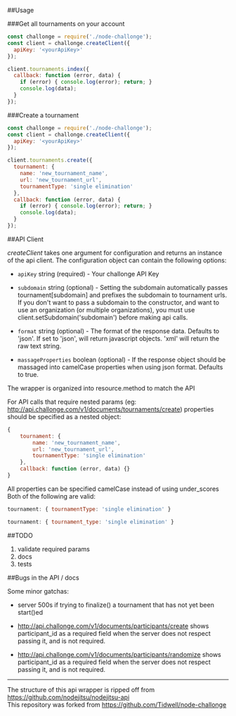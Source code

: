 ##Usage

###Get all tournaments on your account

```js
const challonge = require('./node-challonge');
const client = challonge.createClient({
  apiKey: '<yourApiKey>'
});

client.tournaments.index({
  callback: function (error, data) {
    if (error) { console.log(error); return; }
    console.log(data);
  }
});

```

###Create a tournament
```js
const challonge = require('./node-challonge');
const client = challonge.createClient({
  apiKey: '<yourApiKey>'
});

client.tournaments.create({
  tournament: {
    name: 'new_tournament_name',
    url: 'new_tournament_url',
    tournamentType: 'single elimination'
  },
  callback: function (error, data) {
    if (error) { console.log(error); return; }
    console.log(data);
  }
});
```

##API Client

_createClient_ takes one argument for configuration and returns an instance of the api client. The configuration object can contain the following options:

 * `apiKey` string (required) - Your challonge API Key

 * `subdomain` string (optional) - Setting the subdomain automatically passes tournament[subdomain] and prefixes the subdomain to tournament urls.  If you don't want to pass a subdomain to the constructor, and want to use an organization (or multiple organizations), you must use client.setSubdomain('subdomain') before making api calls.

 * `format` string (optional) - The format of the response data. Defaults to 'json'.  If set to 'json', will return javascript objects.  'xml' will return the raw text string.

 * `massageProperties` boolean (optional) - If the response object should be massaged into camelCase properties when using json format.  Defaults to true.

The wrapper is organized into resource.method to match the API

For API calls that require nested params (eg: http://api.challonge.com/v1/documents/tournaments/create) properties should be specified as a nested object:
```js
{
	tournament: {
		name: 'new_tournament_name',
		url: 'new_tournament_url',
		tournamentType: 'single elimination'
	},
	callback: function (error, data) {}
}
```

All properties can be specified camelCase instead of using under_scores Both of the following are valid:
```js
tournament: { tournamentType: 'single elimination' }
```
```js
tournament: { tournament_type: 'single elimination' }
```

##TODO
1. validate required params
2. docs
3. tests


##Bugs in the API / docs

Some minor gatchas:

 * server 500s if trying to finalize() a tournament that has not yet been start()ed

 * http://api.challonge.com/v1/documents/participants/create shows participant_id as a required field when the server does not respect passing it, and is not required.

 * http://api.challonge.com/v1/documents/participants/randomize shows participant_id as a required field when the server does not respect passing it, and is not required.

---

The structure of this api wrapper is ripped off from https://github.com/nodejitsu/nodejitsu-api  
This repository was forked from https://github.com/Tidwell/node-challonge
